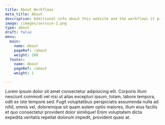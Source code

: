 ```yaml
---
title: About Workflows
meta_title: About
description: Additional info about this website and the workflows it provides
image: /images/service-2.png
type: about
draft: false
menu:
  main:
    name: About
    pageRef: /about
    weight: 100
  footer:
    name: About
    pageRef: /about
    weight: 1

---
```


Lorem ipsum dolor sit amet consectetur adipisicing elit. Corporis illum nesciunt commodi vel nisi ut alias excepturi ipsum, totam, labore tempora, odit ex iste tempore sed. Fugit voluptatibus perspiciatis assumenda nulla ad nihil, omnis vel, doloremque sit quam autem optio maiores, illum eius facilis et quo consectetur provident dolor similique! Enim voluptatem dicta expedita veritatis repellat dolorum impedit, provident quasi at.
